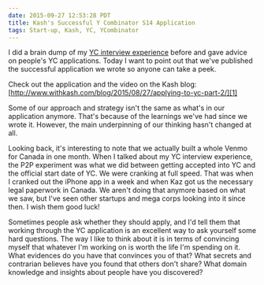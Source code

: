 ```yaml
---
date: 2015-09-27 12:53:28 PDT
title: Kash's Successful Y Combinator S14 Application
tags: Start-up, Kash, YC, YCombinator
---
```

I did a brain dump of my [YC interview experience][2] before and gave advice on
people's YC applications. Today I want to point out that we've published the
successful application we wrote so anyone can take a peek.

Check out the application and the video on the Kash blog:
[http://www.withkash.com/blog/2015/08/27/applying-to-yc-part-2/][1]

Some of our approach and strategy isn't the same as what's in our application
anymore. That's because of the learnings we've had since we wrote it. However,
the main underpinning of our thinking hasn't changed at all.

Looking back, it's interesting to note that we actually built a whole Venmo for
Canada in one month. When I talked about my YC interview experience, the P2P
experiment was what we did between getting accepted into YC and the official
start date of YC. We were cranking at full speed. That was when I cranked out
the iPhone app in a week and when Kaz got us the necessary legal paperwork in
Canada. We aren't doing that anymore based on what we saw, but I've seen other
startups and mega corps looking into it since then. I wish them good luck!

Sometimes people ask whether they should apply, and I'd tell them that working
through the YC application is an excellent way to ask yourself some hard
questions. The way I like to think about it is in terms of convincing myself
that whatever I'm working on is worth the life I'm spending on it. What
evidences do you have that convinces you of that? What secrets and contrarian
believes have you found that others don't share? What domain knowledge and
insights about people have you discovered?

  [1]: http://www.withkash.com/blog/2015/08/27/applying-to-yc-part-2/
  [2]: /2014/08/10/yc-interview/
